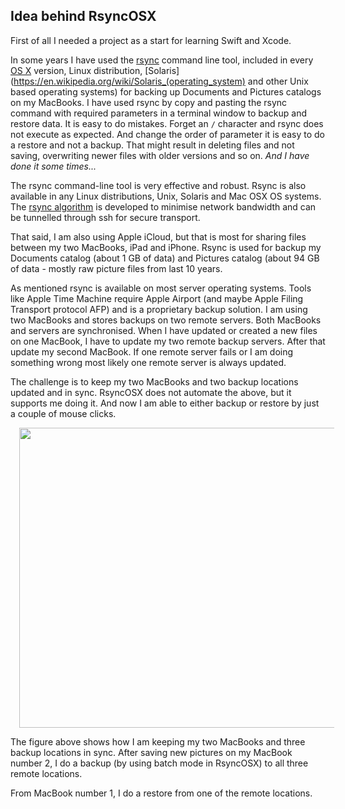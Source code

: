 ## Idea behind RsyncOSX
 
First of all I needed a project as a start for learning Swift and Xcode.

In some years I have used the [rsync](https://en.wikipedia.org/wiki/Rsync) command line tool, included in every [OS X](https://en.wikipedia.org/wiki/OS_X) version, Linux distribution, [Solaris](https://en.wikipedia.org/wiki/Solaris_(operating_system) and other Unix based operating systems) for backing up Documents and Pictures catalogs on my MacBooks. I have used rsync by copy and pasting the rsync command with required parameters in a terminal window to backup and restore data. It is easy to do mistakes. Forget an `/` character and rsync does not execute as expected. And change the order of parameter it is easy to do a restore and not a backup. That might result in deleting files and not saving, overwriting newer files with older versions and so on. _And I have done it some times..._

The rsync command-line tool is very effective and robust. Rsync is also available in any Linux distributions, Unix, Solaris and Mac OSX OS systems. The [rsync algorithm](https://rsync.samba.org/tech_report/) is developed to minimise network bandwidth and can be tunnelled through ssh for secure transport.

That said, I am also using Apple iCloud, but that is most for sharing files between my two MacBooks, iPad and iPhone. Rsync is used for backup my Documents catalog (about 1 GB of data) and Pictures catalog (about 94 GB of data - mostly raw picture files from last 10 years.

As mentioned rsync is available on most server operating systems. Tools like Apple Time Machine require Apple Airport (and maybe Apple Filing Transport protocol AFP) and is a proprietary backup solution. I am using two MacBooks and stores backups on two remote servers. Both MacBooks and servers are synchronised. When I have updated or created a new files on one MacBook, I have to update my two remote backup servers. After that update my second MacBook. If one remote server fails or I am doing something wrong most likely one remote server is always updated.

The challenge is to keep my two MacBooks and two backup locations updated and in sync. RsyncOSX does not automate the above, but it supports me doing it. And now I am able to either backup or restore by just a couple of mouse clicks.

<a href="https://1.bp.blogspot.com/-HXJd4gxFSv4/V5296rU5ogI/AAAAAAAALwA/bcWuJ8nnipISjDrFeuCLCI7Xoo9EguS2gCLcB/s1600/WhatIsRsyncOSX.001.jpeg" imageanchor="1" style="margin-left: 1em; margin-right: 1em;"><img border="0" height="480" src="https://1.bp.blogspot.com/-HXJd4gxFSv4/V5296rU5ogI/AAAAAAAALwA/bcWuJ8nnipISjDrFeuCLCI7Xoo9EguS2gCLcB/s640/WhatIsRsyncOSX.001.jpeg" width="640" /></a>

The figure above shows how I am keeping my two MacBooks and three backup locations in sync. After saving new pictures on my MacBook number 2, I do a backup (by using batch mode in RsyncOSX) to all three remote locations. 

From MacBook number 1, I do a restore from one of the remote locations.
